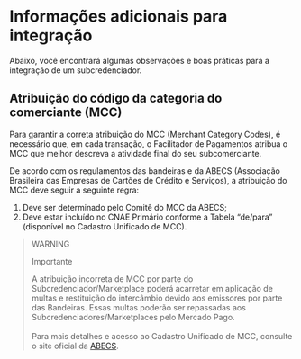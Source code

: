 # Informações adicionais para integração

Abaixo, você encontrará algumas observações e boas práticas para a integração de um subcredenciador.

## Atribuição do código da categoria do comerciante (MCC)

Para garantir a correta atribuição do MCC (Merchant Category Codes), é necessário que, em cada transação, o Facilitador de Pagamentos atribua o MCC que melhor descreva a atividade final do seu subcomerciante.

De acordo com os regulamentos das bandeiras e da ABECS (Associação Brasileira das Empresas de Cartões de Crédito e Serviços), a atribuição do MCC deve seguir a seguinte regra:

1. Deve ser determinado pelo Comitê do MCC da ABECS;
1. Deve estar incluído no CNAE Primário conforme a Tabela “de/para” (disponível no Cadastro Unificado de MCC).

> WARNING
>
> Importante
>
> A atribuição incorreta de MCC por parte do Subcredenciador/Marketplace poderá acarretar em aplicação de multas e restituição do intercâmbio devido aos emissores por parte das Bandeiras. Essas multas poderão ser repassadas aos Subcredenciadores/Marketplaces pelo Mercado Pago.<br><br>Para mais detalhes e acesso ao Cadastro Unificado de MCC, consulte o site oficial da [ABECS](https://www.abecs.org.br/consulta-mcc-individual).

